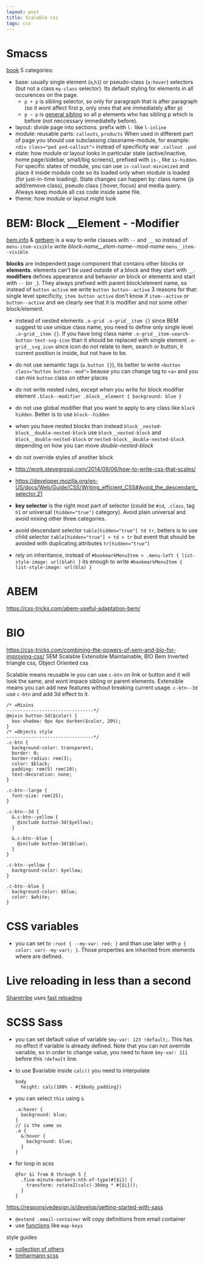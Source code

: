 ```yaml
---
layout: post
title: Scalable css
tags: css
---
```


# Smacss

[book](https://smacss.com/book/) 5 categories:

* base: usually single element  (`a`,`h1`) or pseudo-class (`a:hover`)
  selectors (but not a class `my-class` selector). Its default styling for
  elements in all occurences on the page.
  * `p + p` is sibling selector, so only for paragraph that is after paragraph
  (so it wont affect first p, only ones that are immediately after p)
  * `p ~ p` is [general
    sibling](https://www.w3.org/TR/selectors/#general-sibling-combinators) so
    all p elements who has sibling p which is before (not neccessary
    immediatelly before).
* layout: divide page into sections. prefix with `l-` like `l-inline`
* module: reusable parts: `callouts`, `products` When used in different part
  of page you should use subclassing classname-module, for example: `<div
  class="pod pod-callout">` instead of specificity war `.callout .pod`
* state: how module or layout looks in particular state (active/inactive, home
  page/sidebar, small/big screens), prefixed with `is-`, like `is-hidden`. For
  specific states of module, you can use `is-callout-minimized` and place it
  inside module code so its loaded only when module is loaded (for just-in-time
  loading). State changes can happen by: class name (js add/remove class),
  pseudo class (:hover,:focus) and media query. Always keep module all css code
  inside same file.
* theme: how module or layout might look

# BEM: Block __Element - -Modifier

[bem.info](https://en.bem.info/) & [getbem](http://getbem.com/introduction/) is
a way to write classes with `--` and `__` so instead of `menu-item-visible`
write *block-name__elem-name--mod-name* `menu__item--visible`

**blocks** are independent page component that contains other blocks or
**elements**. elements can't be used outside of a block and they start with
`__`. **modifiers** defines appearance and behavior on block or elements and
start with `--` (or `_`). They always prefixed with parent block/element name,
so instead of `button active` we write `button button--active` 3 reasons for
that: single level specificity, `item button active` don't know if
`item--active` or `button--active` and we clearly see that it is modifier and
not some other block/element.
* instead of nested elements `.o-grid .o-grid__item {}` since BEM suggest to use
  unique class name, you need to define only single level `.o-grid__item {}`. If
  you have long class name `.o-grid__item-search-button-text-svg-icon` than it
  should be replaced with single element `.o-grid__svg_icon` since icon do not
  relate to item, search or button, it current position is inside, but not have
  to be.
* do not use semantic tags (`a.button {}`), its better to write `<button
  class="button button--mod">` beause you can change tag to `<a>` and you can
  mix `button` class on other places
* do not write nested rules, except when you write for block modifier element
  `.block--modifier .block__element { background: blue }`
* do not use global modifier that you want to apply to any class like `block
  hidden`. Better is to use `block--hidden`
* when you have nested blocks than instead
  `block__nested-block__double-nested-block` use `block__nested-block` and
  `block__double-nested-block` or `nested-block__double-nested-block` depending
  on how you can move *double-nested-block*

* do not override styles of another block


* <http://work.stevegrossi.com/2014/09/06/how-to-write-css-that-scales/>
* <https://developer.mozilla.org/en-US/docs/Web/Guide/CSS/Writing_efficient_CSS#Avoid_the_descendant_selector.21>

* **key selector** is the right most part of selector (could be `#id`, `.class`,
  tag `h1` or universal `[hidden="true"]` category). Avoid plain universal and
  avoid mixing other three categories.
* avoid descendant selector `table[hidden="true"] td tr`, betters is to use
  child selector `table[hidden="true"] > td > tr` but event that should be
  avoided with duplicating attributes `tr[hidden="true"]`
* rely on inheritance, instead of `#bookmarkMenuItem > .menu-left {
  list-style-image: url(blah) }` its enough to write `#bookmarkMenuItem {
  list-style-image: url(bla) }`

# ABEM

<https://css-tricks.com/abem-useful-adaptation-bem/>

# BIO

https://css-tricks.com/combining-the-powers-of-sem-and-bio-for-improving-css/
SEM Scalable Extensible Maintainable, BIO Bem Inverted triangle css, Object
Oriented css

Scalable means reusable ie you can use `c-btn` on link or button and it will
look the same, and wont impace sibling or parent elements. Extensible means you
can add new features without breaking current usage. `c-btn--3d` use `c-btn` and
add 3d effect to it.

~~~
/* =Mixins
--------------------------------*/
@mixin button-3d($color) {
  box-shadow: 0px 4px darken($color, 20%);
}
/* =Objects style
--------------------------------*/
.c-btn {
  background-color: transparent;
  border: 0;
  border-radius: rem(3);
  color: $black;
  padding: rem(5) rem(10);
  text-decoration: none;
}

.c-btn--large {
  font-size: rem(25);
}

.c-btn--3d {
  &.c-btn--yellow {
    @include button-3d($yellow);
  }

  &.c-btn--blue {
    @include button-3d($blue);
  }
}

.c-btn--yellow {
  background-color: $yellow;
}

.c-btn--blue {
  background-color: $blue;
  color: $white;
}
~~~

# CSS variables

* you can set to `:root { --my-var: red; }` and than use later with `p { color:
  var(--my-var); }`. Those properties are inherited from elements where are
  defined.


# Live reloading in less than a second

[Sharetribe](https://github.com/sharetribe/sharetribe/blob/master/docs/scss-coding-guidelines.md) uses [fast reloading](https://mattbrictson.com/lightning-fast-sass-reloading-in-rails)

# SCSS Sass

* you can set default value of variable `$my-var: 123 !default;`. This has no
  effect if variable is already defined. Note that you can not override
  variable, so in order to change value, you need to have `$my-var: 111` before
  this `!default` line.
* to use $variable inside `calc()` you need to interpolate
  ```
  body
    height: calc(100% - #{$body_padding})
  ```
* you can select `this` using `&`

  ~~~
  .a:hover {
    background: blue;
  }
  // is the same as
  .a {
    &:hover {
      background: blue;
    }
  }
  ~~~

* for loop in scss
  ```
  @for $i from 0 through 5 {
    .five-minute-markers:nth-of-type(#{$i}) {
      transform: rotateZ(calc(-30deg * #{$i}));
    }
  }
  ```

<https://responsivedesign.is/develop/getting-started-with-sass>

* `@extend .email-container` will copy definitions from email container
* use [functions](http://sass-lang.com/documentation/Sass/Script/Functions.html)
like `map-keys`

style guides

* [collection of others](https://github.com/onishiweb/code-style)
* [timharmann scss](https://github.com/timhartmann/Scss-Styleguide)
